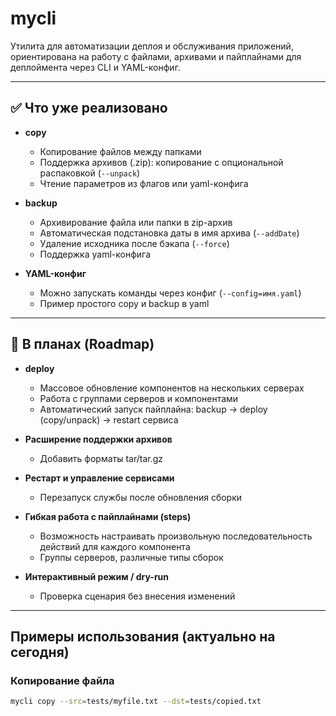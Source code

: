 # mycli

Утилита для автоматизации деплоя и обслуживания приложений, ориентирована на работу с файлами, архивами и пайплайнами для деплоймента через CLI и YAML-конфиг.

---

## ✅ Что уже реализовано

- **copy**  
  - Копирование файлов между папками
  - Поддержка архивов (.zip): копирование с опциональной распаковкой (`--unpack`)
  - Чтение параметров из флагов или yaml-конфига

- **backup**  
  - Архивирование файла или папки в zip-архив
  - Автоматическая подстановка даты в имя архива (`--addDate`)
  - Удаление исходника после бэкапа (`--force`)
  - Поддержка yaml-конфига

- **YAML-конфиг**  
  - Можно запускать команды через конфиг (`--config=имя.yaml`)
  - Пример простого copy и backup в yaml

---

## 🚧 В планах (Roadmap)

- **deploy**  
  - Массовое обновление компонентов на нескольких серверах
  - Работа с группами серверов и компонентами
  - Автоматический запуск пайплайна: backup → deploy (copy/unpack) → restart сервиса

- **Расширение поддержки архивов**  
  - Добавить форматы tar/tar.gz

- **Рестарт и управление сервисами**  
  - Перезапуск службы после обновления сборки

- **Гибкая работа с пайплайнами (steps)**  
  - Возможность настраивать произвольную последовательность действий для каждого компонента
  - Группы серверов, различные типы сборок

- **Интерактивный режим / dry-run**  
  - Проверка сценария без внесения изменений

---

## Примеры использования (актуально на сегодня)

### Копирование файла

```sh
mycli copy --src=tests/myfile.txt --dst=tests/copied.txt

